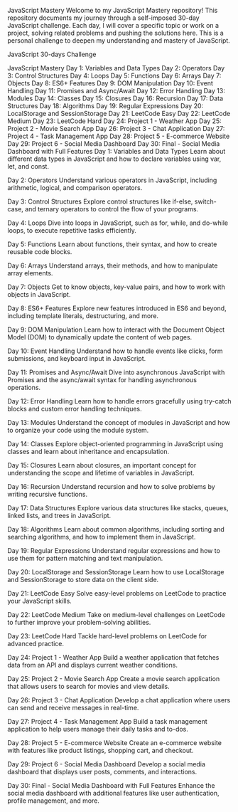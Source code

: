 JavaScript Mastery
Welcome to my JavaScript Mastery repository! This repository documents my journey through a self-imposed 30-day JavaScript challenge. Each day, I will cover a specific topic or work on a project, solving related problems and pushing the solutions here. This is a personal challenge to deepen my understanding and mastery of JavaScript.

JavaScript 30-days Challenge

JavaScript Mastery
Day 1: Variables and Data Types
Day 2: Operators
Day 3: Control Structures
Day 4: Loops
Day 5: Functions
Day 6: Arrays
Day 7: Objects
Day 8: ES6+ Features
Day 9: DOM Manipulation
Day 10: Event Handling
Day 11: Promises and Async/Await
Day 12: Error Handling
Day 13: Modules
Day 14: Classes
Day 15: Closures
Day 16: Recursion
Day 17: Data Structures
Day 18: Algorithms
Day 19: Regular Expressions
Day 20: LocalStorage and SessionStorage
Day 21: LeetCode Easy
Day 22: LeetCode Medium
Day 23: LeetCode Hard
Day 24: Project 1 - Weather App
Day 25: Project 2 - Movie Search App
Day 26: Project 3 - Chat Application
Day 27: Project 4 - Task Management App
Day 28: Project 5 - E-commerce Website
Day 29: Project 6 - Social Media Dashboard
Day 30: Final - Social Media Dashboard with Full Features
Day 1: Variables and Data Types
Learn about different data types in JavaScript and how to declare variables using var, let, and const.

Day 2: Operators
Understand various operators in JavaScript, including arithmetic, logical, and comparison operators.

Day 3: Control Structures
Explore control structures like if-else, switch-case, and ternary operators to control the flow of your programs.

Day 4: Loops
Dive into loops in JavaScript, such as for, while, and do-while loops, to execute repetitive tasks efficiently.

Day 5: Functions
Learn about functions, their syntax, and how to create reusable code blocks.

Day 6: Arrays
Understand arrays, their methods, and how to manipulate array elements.

Day 7: Objects
Get to know objects, key-value pairs, and how to work with objects in JavaScript.

Day 8: ES6+ Features
Explore new features introduced in ES6 and beyond, including template literals, destructuring, and more.

Day 9: DOM Manipulation
Learn how to interact with the Document Object Model (DOM) to dynamically update the content of web pages.

Day 10: Event Handling
Understand how to handle events like clicks, form submissions, and keyboard input in JavaScript.

Day 11: Promises and Async/Await
Dive into asynchronous JavaScript with Promises and the async/await syntax for handling asynchronous operations.

Day 12: Error Handling
Learn how to handle errors gracefully using try-catch blocks and custom error handling techniques.

Day 13: Modules
Understand the concept of modules in JavaScript and how to organize your code using the module system.

Day 14: Classes
Explore object-oriented programming in JavaScript using classes and learn about inheritance and encapsulation.

Day 15: Closures
Learn about closures, an important concept for understanding the scope and lifetime of variables in JavaScript.

Day 16: Recursion
Understand recursion and how to solve problems by writing recursive functions.

Day 17: Data Structures
Explore various data structures like stacks, queues, linked lists, and trees in JavaScript.

Day 18: Algorithms
Learn about common algorithms, including sorting and searching algorithms, and how to implement them in JavaScript.

Day 19: Regular Expressions
Understand regular expressions and how to use them for pattern matching and text manipulation.

Day 20: LocalStorage and SessionStorage
Learn how to use LocalStorage and SessionStorage to store data on the client side.

Day 21: LeetCode Easy
Solve easy-level problems on LeetCode to practice your JavaScript skills.

Day 22: LeetCode Medium
Take on medium-level challenges on LeetCode to further improve your problem-solving abilities.

Day 23: LeetCode Hard
Tackle hard-level problems on LeetCode for advanced practice.

Day 24: Project 1 - Weather App
Build a weather application that fetches data from an API and displays current weather conditions.

Day 25: Project 2 - Movie Search App
Create a movie search application that allows users to search for movies and view details.

Day 26: Project 3 - Chat Application
Develop a chat application where users can send and receive messages in real-time.

Day 27: Project 4 - Task Management App
Build a task management application to help users manage their daily tasks and to-dos.

Day 28: Project 5 - E-commerce Website
Create an e-commerce website with features like product listings, shopping cart, and checkout.

Day 29: Project 6 - Social Media Dashboard
Develop a social media dashboard that displays user posts, comments, and interactions.

Day 30: Final - Social Media Dashboard with Full Features
Enhance the social media dashboard with additional features like user authentication, profile management, and more.
